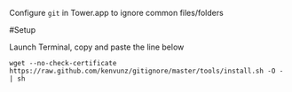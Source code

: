 Configure `git` in Tower.app to ignore common files/folders

#Setup

Launch Terminal, copy and paste the line below

	wget --no-check-certificate https://raw.github.com/kenvunz/gitignore/master/tools/install.sh -O - | sh
